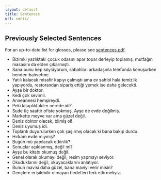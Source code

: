 ```yaml
---
layout: default
title: Sentences
url: sents/
---
```


## Previously Selected Sentences

For an up-to-date list for glosses, please see [sentences.pdf](sentences.pdf).

- Bizimki yazlıktaki çocuk odasını apar topar derleyip toplamış, mutfağın masasını da elden çıkarmıştı.
- Sana bunu hep söylüyorum, sabahları arkadaşınla telefonda konuşurken benden bahsetme.
- Yatılı kalacak misafir kapıyı çalmıştı ama ev sahibi hala temizlik yapıyordu, restorandan sipariş ettiği yemek ise daha gelecekti.
- Ayşe bir doktor.
- Kedi çok sevimli.
- Anneannesi hemşireydi.
- Peki kitaplıktakiler nerede idi?
- Sude üç saattir ofiste yokmuş, Ayşe de evde değilmiş.
- Markette meyve var ama güzel değil.
- Deniz doktor olacak, bilmiş ol!
- Deniz uyumuş idi.
- Toplantı duyurulurken çok şaşırmış olacak ki bana bakıp durdu.
- Hırkam evde miymiş?
- Bugün mü yapılacak etkinlik?
- Sonuçlar açıklanmış, değil mi?
- Ayşe bu kitabı okumuş değil.
- Genel olarak okumayı değil, resim yapmayı seviyor.
- Okuduklarını değil, okuyacaklarını anlatıyor.
- Bunun mavisi daha güzel, bana maviyi verir misin?
- Gençlere erişilebilir olmayan hedefleri terk ettirmeliyiz.
